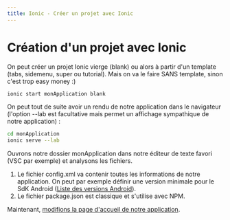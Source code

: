 ```yaml
---
title: Ionic - Créer un projet avec Ionic
---
```


# Création d'un projet avec Ionic

On peut créer un projet Ionic vierge (blank) ou alors à partir d'un template (tabs, sidemenu, super ou tutorial). Mais on va le faire SANS template, sinon c'est trop easy money :)

```bash
ionic start monApplication blank
```

On peut tout de suite avoir un rendu de notre application dans le navigateur (l'option --lab est facultative mais permet un affichage sympathique de notre application) :

```bash
cd monApplication
ionic serve --lab
```

Ouvrons notre dossier monApplication dans notre éditeur de texte favori (VSC par exemple) et analysons les fichiers.
1. Le fichier config.xml va contenir toutes les informations de notre application. On peut par exemple définir une version minimale pour le SdK Android (<a href="https://cordova.apache.org/docs/en/latest/guide/platforms/android/index.html" target="_blank">Liste des versions Android</a>).
2. Le fichier package.json est classique et s'utilise avec NPM.

Maintenant, [modifions la page d'accueil de notre application](../ionic/modifier-la-page-d-accueil.html).
